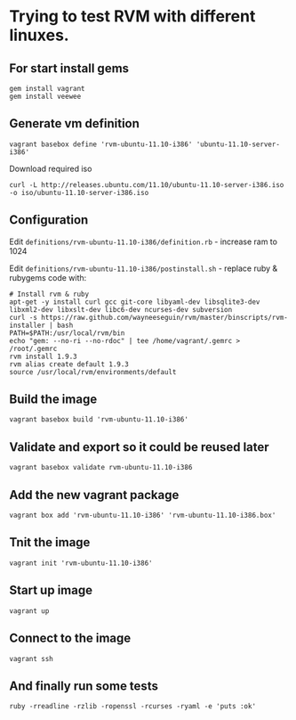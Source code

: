 # Trying to test RVM with different linuxes.

## For start install gems

    gem install vagrant
    gem install veewee

## Generate vm definition

    vagrant basebox define 'rvm-ubuntu-11.10-i386' 'ubuntu-11.10-server-i386'

Download required iso

    curl -L http://releases.ubuntu.com/11.10/ubuntu-11.10-server-i386.iso -o iso/ubuntu-11.10-server-i386.iso

## Configuration

Edit `definitions/rvm-ubuntu-11.10-i386/definition.rb` - increase ram to 1024

Edit `definitions/rvm-ubuntu-11.10-i386/postinstall.sh` - replace ruby & rubygems code with:

    # Install rvm & ruby
    apt-get -y install curl gcc git-core libyaml-dev libsqlite3-dev libxml2-dev libxslt-dev libc6-dev ncurses-dev subversion
    curl -s https://raw.github.com/wayneeseguin/rvm/master/binscripts/rvm-installer | bash
    PATH=$PATH:/usr/local/rvm/bin
    echo "gem: --no-ri --no-rdoc" | tee /home/vagrant/.gemrc > /root/.gemrc
    rvm install 1.9.3
    rvm alias create default 1.9.3
    source /usr/local/rvm/environments/default

## Build the image

    vagrant basebox build 'rvm-ubuntu-11.10-i386'

## Validate and export so it could be reused later

    vagrant basebox validate rvm-ubuntu-11.10-i386

## Add the new vagrant package

    vagrant box add 'rvm-ubuntu-11.10-i386' 'rvm-ubuntu-11.10-i386.box'

## Tnit the image

    vagrant init 'rvm-ubuntu-11.10-i386'

## Start up image

    vagrant up

## Connect to the image

    vagrant ssh

## And finally run some tests

    ruby -rreadline -rzlib -ropenssl -rcurses -ryaml -e 'puts :ok'
